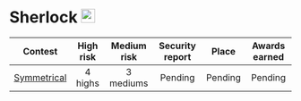 # Sherlock  <img src="https://audits.sherlock.xyz/_next/static/media/sherlock_logo.dc2b3290.svg" width=25 height=25>
| Contest| High risk | Medium risk | Security report | Place | Awards earned |
|:--:|:--:|:--:|:--:|:--:|:--:|
| [Symmetrical](https://audits.sherlock.xyz/contests/85)| 4 highs | 3 mediums | Pending | Pending | Pending |
